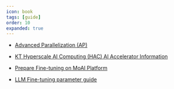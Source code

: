 ```yaml
---
icon: book
tags: [guide]
order: 10
expanded: true
---
```



- [Advanced Parallelization (AP)](/ap/index.md)

- [KT Hyperscale AI Computing (HAC) AI Accelerator Information](KT_HAC_Models_Info.md)

- [Prepare Fine-tuning on MoAI Platform](Prepare_Fine_tuning_MoAI.md)

- [LLM Fine-tuning parameter guide](LLM_param_guide.md)

